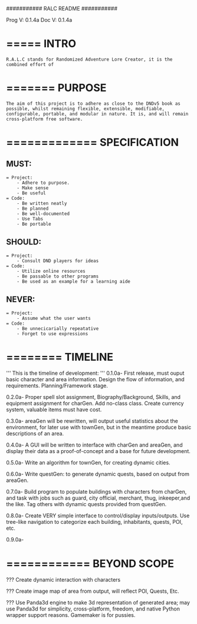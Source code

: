 ###########
RALC README
###########

Prog V: 0.1.4a
Doc	 V: 0.1.4a

=====
INTRO
=====
	R.A.L.C stands for Randomized Adventure Lore Creator, it is the 
	combined effort of

=======
PURPOSE
=======
	The aim of this project is to adhere as close to the DNDv5 book as
	possible, whilst remaining flexible, extensible, modifiable,
	configurable, portable, and modular in nature. It is, and will remain
	cross-platform free software.

=============
SPECIFICATION
=============
MUST:
-----
	= Project:
		- Adhere to purpose.
		- Make sense
		- Be useful
	= Code:
		- Be written neatly
		- Be planned
		- Be well-documented
		- Use Tabs
		- Be portable

SHOULD:
-----
	= Project:
		- Consult DND players for ideas
	= Code:
		- Utilize online resources
		- Be passable to other programs
		- Be used as an example for a learning aide
NEVER:
-----
	= Project:
		- Assume what the user wants
	= Code:
		- Be unnecicarially repeatative
		- Forget to use expressions



========
TIMELINE
========
'''
This is the timeline of development:
'''
0.1.0a- First release, must ouput basic character and area information.
		Design the flow of information, and requirements.
		Planning/Framework stage.

0.2.0a- Proper spell slot assignment, Biography/Background, Skills, and
		equipment assignment for charGen. Add no-class class. Create
		currency system, valuable items must have cost.

0.3.0a- areaGen will be rewritten, will output useful statistics about the
		environment, for later use with townGen, but in the meantime produce
		basic descriptions of an area.

0.4.0a- A GUI will be written to interface with charGen and areaGen, and
		display their data as a proof-of-concept and a base for future
		development.

0.5.0a- Write an algorithm for townGen, for creating dynamic cities.

0.6.0a- Write questGen: to generate dynamic quests, based on output from
		areaGen.

0.7.0a- Build program to populate buildings with characters from charGen,
		and task with jobs such as guard, city official, merchant, thug,
		inkeeper,and the like. Tag others with dynamic quests provided
		from questGen.

0.8.0a- Create VERY simple interface to control/display inputs/outputs.
		Use tree-like navigation to categorize each building, inhabitants,
		quests, POI, etc.

0.9.0a- 

============
BEYOND SCOPE
============
??? Create dynamic interaction with characters

??? Create image map of area from output, will reflect POI, Quests, Etc.

??? Use Panda3d engine to make 3d representation of generated area; may
	use Panda3d for simplicity, cross-platform, freedom, and native Python
	wrapper support reasons. Gamemaker is for pussies.
